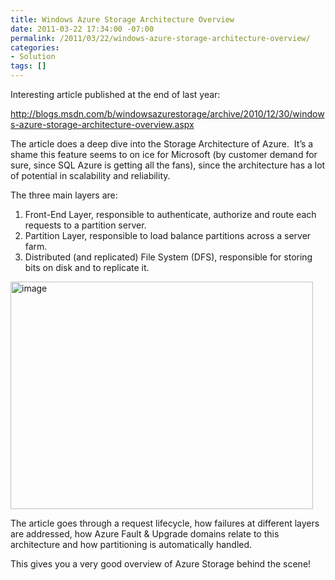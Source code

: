 ```yaml
---
title: Windows Azure Storage Architecture Overview
date: 2011-03-22 17:34:00 -07:00
permalink: /2011/03/22/windows-azure-storage-architecture-overview/
categories:
- Solution
tags: []
---
```

<p>Interesting article published at the end of last year:</p>  <p><a title="http://blogs.msdn.com/b/windowsazurestorage/archive/2010/12/30/windows-azure-storage-architecture-overview.aspx" href="http://blogs.msdn.com/b/windowsazurestorage/archive/2010/12/30/windows-azure-storage-architecture-overview.aspx">http://blogs.msdn.com/b/windowsazurestorage/archive/2010/12/30/windows-azure-storage-architecture-overview.aspx</a></p>  <p>The article does a deep dive into the Storage Architecture of Azure.&#160; It’s a shame this feature seems to on ice for Microsoft (by customer demand for sure, since SQL Azure is getting all the fans), since the architecture has a lot of potential in scalability and reliability.</p>  <p>The three main layers are:</p>  <ol>   <li>Front-End Layer, responsible to authenticate, authorize and route each requests to a partition server.</li>    <li>Partition Layer, responsible to load balance partitions across a server farm.</li>    <li>Distributed (and replicated) File System (DFS), responsible for storing bits on disk and to replicate it.</li> </ol>  <p><a href="http://blogs.msdn.com/cfs-file.ashx/__key/CommunityServer-Blogs-Components-WeblogFiles/00-00-01-36-55-metablogapi/0181.image_5F00_79D0B3C2.png"><img title="image" border="0" alt="image" src="http://blogs.msdn.com/cfs-file.ashx/__key/CommunityServer-Blogs-Components-WeblogFiles/00-00-01-36-55-metablogapi/6837.image_5F00_thumb_5F00_228C190C.png" width="484" height="364" /></a></p>  <p>The article goes through a request lifecycle, how failures at different layers are addressed, how Azure Fault &amp; Upgrade domains relate to this architecture and how partitioning is automatically handled.</p>  <p>This gives you a very good overview of Azure Storage behind the scene!</p>
